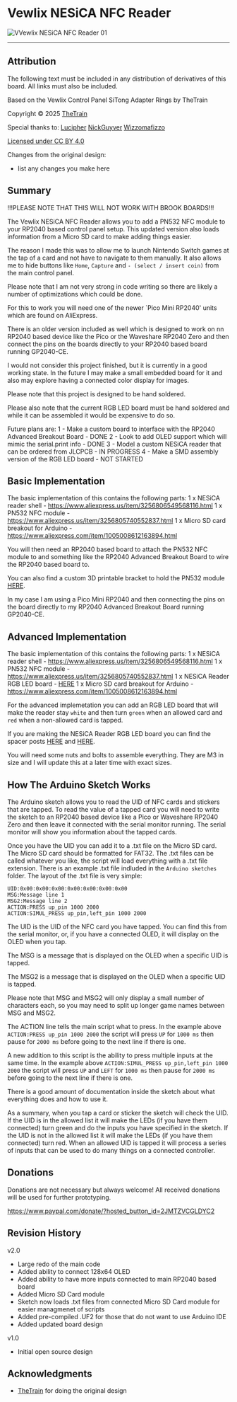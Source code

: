 # Vewlix NESiCA NFC Reader
![VVewlix NESiCA NFC Reader 01](Assets/NESiCA_Reader_01.JPG)

---

## Attribution

The following text must be included in any distribution of derivatives of this board. All links must also be included.

Based on the Vewlix Control Panel SiTong Adapter Rings by TheTrain

Copyright © 2025 [TheTrain](https://github.com/TheTrainGoes)

Special thanks to:
    [Lucipher](https://github.com/arntsonl)
    [NickGuyver](https://github.com/NickGuyver)
    [Wizzomafizzo](https://github.com/wizzomafizzo)

[Licensed under CC BY 4.0](https://creativecommons.org/licenses/by/4.0/)

Changes from the original design:
  - list any changes you make here


## Summary

!!!PLEASE NOTE THAT THIS WILL NOT WORK WITH BROOK BOARDS!!!

The Vewlix NESiCA NFC Reader allows you to add a PN532 NFC module to your RP2040 based control panel setup.  This updated version also loads information from a Micro SD card to make adding things easier.

The reason I made this was to allow me to launch Nintendo Switch games at the tap of a card and not have to navigate to them manually.  It also allows me to hide buttons like `Home`, `Capture` and `- (select / insert coin)` from the main control panel.

Please note that I am not very strong in code writing so there are likely a number of optimizations which could be done.

For this to work you will need one of the newer `Pico Mini RP2040' units which are found on AliExpress. 

There is an older version included as well which is designed to work on nn RP2040 based device like the Pico or the Waveshare RP2040 Zero and then connect the pins on the boards directly to your RP2040 based board running GP2040-CE.  

I would not consider this project finished, but it is currently in a good working state.  In the future I may make a small embedded board for it and also may explore having a connected color display for images.

Please note that this project is designed to be hand soldered.

Please also note that the current RGB LED board must be hand soldered and while it can be assembled it would be expensive to do so.

Future plans are:
1 - Make a custom board to interface with the RP2040 Advanced Breakout Board - DONE
2 - Look to add OLED support which will mimic the serial.print info - DONE
3 - Model a custom NESiCA reader that can be ordered from JLCPCB - IN PROGRESS
4 - Make a SMD assembly version of the RGB LED board - NOT STARTED


## Basic Implementation

The basic implementation of this contains the following parts:
1 x NESiCA reader shell - https://www.aliexpress.us/item/3256806549568116.html
1 x PN532 NFC module - https://www.aliexpress.us/item/3256805740552837.html
1 x Micro SD card breakout for Arduino - https://www.aliexpress.com/item/1005008612163894.html

You will then need an RP2040 based board to attach the PN532 NFC module to and something like the RP2040 Advanced Breakout Board to wire the RP2040 based board to.

You can also find a custom 3D printable bracket to hold the PN532 module [HERE](/3D%20Print%20Files/NESiCA%20Reader%20Bracket.stl).

In my case I am using a Pico Mini RP2040 and then connecting the pins on the board directly to my RP2040 Advanced Breakout Board running GP2040-CE.


## Advanced Implementation

The basic implementation of this contains the following parts:
1 x NESiCA reader shell - https://www.aliexpress.us/item/3256806549568116.html
1 x PN532 NFC module - https://www.aliexpress.us/item/3256805740552837.html
1 x NESiCA Reader RGB LED board - [HERE](/Hardware%20files/Gerber%20-%20NESiCA%20Reader%20RGB%20Board.zip)
1 x Micro SD card breakout for Arduino - https://www.aliexpress.com/item/1005008612163894.html

For the advanced implemetation you can add an RGB LED board that will make the reader stay `white` and then turn `green` when an allowed card and `red` when a non-allowed card is tapped.

If you are making the NESiCA Reader RGB LED board you can find the spacer posts [HERE](/3D%20Print%20Files/NESiCA%20Reader%20Bracket%20-%20Short%20Post.stl) and [HERE](/3D%20Print%20Files/NESiCA%20Reader%20Bracket%20-%20Long%20Post.stl).

You will need some nuts and bolts to assemble everything.  They are M3 in size and I will update this at a later time with exact sizes.


## How The Arduino Sketch Works

The Arduino sketch allows you to read the UID of NFC cards and stickers that are tapped.  To read the value of a tapped card you will need to write the sketch to an RP2040 based device like a Pico or Waveshare RP2040 Zero and then leave it connected with the serial monitor running.  The serial monitor will show you information about the tapped cards.  

Once you have the UID you can add it to a .txt file on the Micro SD card.  The Micro SD card should be formatted for FAT32.  The .txt files can be called whatever you like, the script will load everything with a .txt file extension.  There is an example .txt file indluded in the `Arduino sketches` folder.  The layout of the .txt file is very simple:

```
UID:0x00:0x00:0x00:0x00:0x00:0x00:0x00
MSG:Message line 1
MSG2:Message line 2
ACTION:PRESS up_pin 1000 2000
ACTION:SIMUL_PRESS up_pin,left_pin 1000 2000
```

The UID is the UID of the NFC card you have tapped.  You can find this from the serial monitor, or, if you have a connected OLED, it will display on the OLED when you tap.

The MSG is a message that is displayed on the OLED when a specific UID is tapped.

The MSG2 is a message that is displayed on the OLED when a specific UID is tapped.

Please note that MSG and MSG2 will only display a small number of characters each, so you may need to split up longer game names between MSG and MSG2.

The ACTION line tells the main script what to press.  In the example above `ACTION:PRESS up_pin 1000 2000` the script will press `UP` for `1000 ms` then pause for `2000 ms` before going to the next line if there is one.

A new addition to this script is the ability to press multiple inputs at the same time.  In the example above `ACTION:SIMUL_PRESS up_pin,left_pin 1000 2000` the script will press `UP` and `LEFT` for `1000 ms` then pause for `2000 ms` before going to the next line if there is one.

There is a good amount of documentation inside the sketch about what everything does and how to use it.

As a summary, when you tap a card or sticker the sketch will check the UID.  If the UID is in the allowed list it will make the LEDs (if you have them connected) turn green and do the inputs you have specified in the sketch.  If the UID is not in the allowed list it will make the LEDs (if you have them connected) turn red.  When an allowed UID is tapped it will process a series of inputs that can be used to do many things on a connected controller.


## Donations

Donations are not necessary but always welcome!  All received donations will be used for further prototyping.

https://www.paypal.com/donate/?hosted_button_id=2JMTZVCGLDYC2

## Revision History

v2.0
- Large redo of the main code
- Added ability to connect 128x64 OLED
- Added ability to have more inputs connected to main RP2040 based board
- Added Micro SD Card module
- Sketch now loads .txt files from connected Micro SD Card module for easier managmenet of scripts
- Added pre-compiled .UF2 for those that do not want to use Arduino IDE
- Added updated board design

v1.0
- Initial open source design

## Acknowledgments

- [TheTrain](https://github.com/TheTrainGoes) for doing the original design